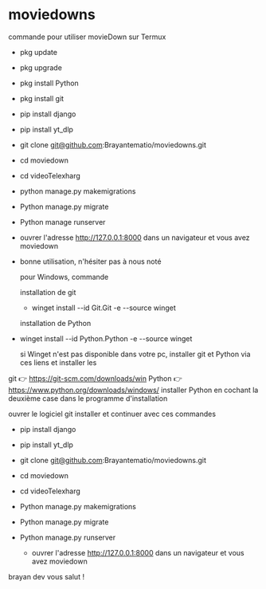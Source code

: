 # moviedowns

commande pour utiliser movieDown sur Termux 

- pkg update
- pkg upgrade
- pkg install Python
- pkg install git
- pip install django
- pip install yt_dlp
- git clone git@github.com:Brayantematio/moviedowns.git
- cd moviedown
- cd videoTelexharg
- python manage.py makemigrations
- Python manage.py migrate
- Python manage runserver

- ouvrer l'adresse http://127.0.0.1:8000  dans un navigateur et vous avez moviedown

- bonne utilisation, n'hésiter pas à nous noté

  pour Windows, commande

  installation de git

  - winget install --id Git.Git -e --source winget
    
  installation de  Python
  
- winget install --id Python.Python -e --source winget

  si Winget n'est pas disponible dans votre pc,
 installer git et Python via ces liens et installer les

git 👉 https://git-scm.com/downloads/win
Python 👉 https://www.python.org/downloads/windows/
 installer Python en cochant la deuxième case dans le programme d'installation 
 
 ouvrer le logiciel git installer et continuer avec ces commandes
  - pip install django
  - pip install yt_dlp
  - git clone git@github.com:Brayantematio/moviedowns.git
  - cd moviedown
  - cd videoTelexharg
  - Python manage.py makemigrations
  - Python manage.py migrate
  - Python manage.py runserver

    - ouvrer l'adresse http://127.0.0.1:8000  dans un navigateur et vous avez moviedown


brayan dev vous salut ! 
